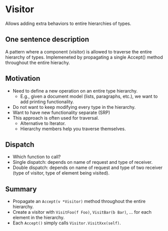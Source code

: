 # Visitor

Allows adding extra behaviors to entire hierarchies of types.

## One sentence description

A pattern where a component (visitor) is allowed to traverse the entire hierarchy of types. Implemeneted by propagating a single Accept() method throughout the entire hierachy.

## Motivation

- Need to define a new operation on an entire type hierarchy.
  - E.g., given a document model (lists, paragraphs, etc.), we want to add printing functionality.
- Do not want to keep modifying every type in the hierarchy.
- Want to have new functionality separate (SRP)
- This approach is often used for traversal.
  - Alternative to Iterator.
  - Hierarchy members help you traverse themselves.

## Dispatch

- Which function to call?
- Single dispatch: depends on name of request and type of receiver.
- Double dispatch: depends on name of request and type of two receiver (type of visitor, type of element being visited).

## Summary

- Propagate an `Accept(v *Visitor)` method throughout the entire hierarchy.
- Create a visitor with `VisitFoo(f Foo)`, `VisitBar(b Bar)`, ... for each element in the hierarchy.
- Each `Accept()` simply calls `Visitor.VisitXxx(self)`.

